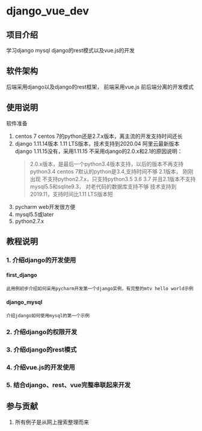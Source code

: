 # django_vue_dev

## 项目介绍
学习django mysql django的rest模式以及vue.js的开发

## 软件架构
后端采用django以及django的rest框架，
前端采用vue.js
前后端分离的开发模式

## 使用说明
软件准备
1. centos 7
    centos 7的python还是2.7.x版本，离主流的开发支持时间还长
2. django 1.11.14版本
    1.11 LTS版本，技术支持到2020.04
    阿里云最新版本django 1.11.15没有，采用1.11.15
    不采用django的2.0.x和2.1的原因说明：
    > 2.0.x版本，是最后一个python3.4版本支持，以后的版本不再支持python3.4
    >    centos 7默认的python是3.4,支持时间不够
    > 2.1版本， 刚刚出现
    >    不支持python2.7.x，只支持python3.5 3.6 3.7
    >    并且2.1版本不支持mysql5.5和sqlite9.3， 对老代码的数据库支持不够
    >    技术支持到2019.11，支持时间比1.11 LTS版本短
3. pycharm web开发很方便
4. mysql5.5或later
5. python2.7.x
    
 
## 教程说明

### 1. 介绍django的开发使用
#### first_django
    此用例初步介绍如何采用pycharm开发第一个django实例，有完整的mtv hello world示例
#### django_mysql
    介绍jdango如何使用mysql的第一个示例

### 2. 介绍django的权限开发
### 3. 介绍django的rest模式
### 4. 介绍vue.js的开发使用
### 5. 结合django、rest、vue完整串联起来开发



## 参与贡献

1. 所有例子是从网上搜索整理而来

